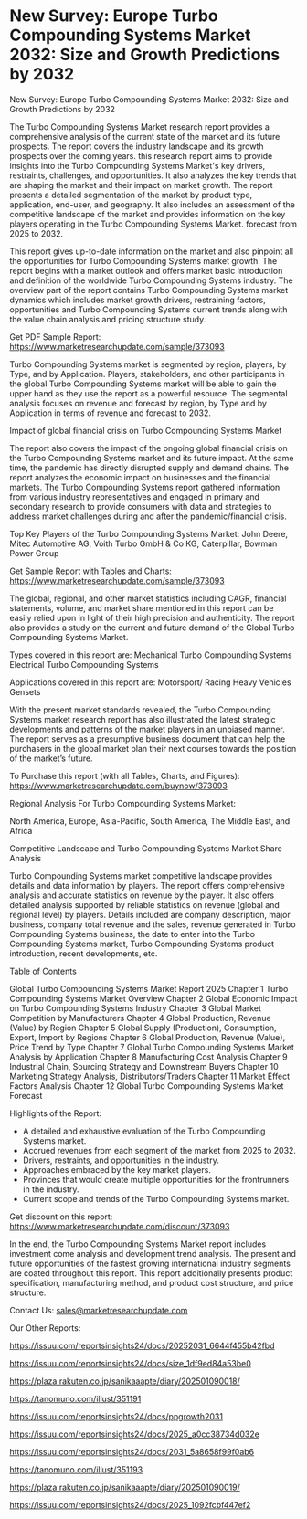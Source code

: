 # New Survey: Europe Turbo Compounding Systems Market 2032: Size and Growth Predictions by 2032
New Survey: Europe Turbo Compounding Systems Market 2032: Size and Growth Predictions by 2032

The Turbo Compounding Systems Market research report provides a comprehensive analysis of the current state of the market and its future prospects. The report covers the industry landscape and its growth prospects over the coming years. this research report aims to provide insights into the Turbo Compounding Systems Market's key drivers, restraints, challenges, and opportunities. It also analyzes the key trends that are shaping the market and their impact on market growth. The report presents a detailed segmentation of the market by product type, application, end-user, and geography. It also includes an assessment of the competitive landscape of the market and provides information on the key players operating in the Turbo Compounding Systems Market. forecast from 2025 to 2032.

This report gives up-to-date information on the market and also pinpoint all the opportunities for Turbo Compounding Systems market growth. The report begins with a market outlook and offers market basic introduction and definition of the worldwide Turbo Compounding Systems industry. The overview part of the report contains Turbo Compounding Systems market dynamics which includes market growth drivers, restraining factors, opportunities and Turbo Compounding Systems current trends along with the value chain analysis and pricing structure study.

Get PDF Sample Report: https://www.marketresearchupdate.com/sample/373093

Turbo Compounding Systems market is segmented by region, players, by Type, and by Application. Players, stakeholders, and other participants in the global Turbo Compounding Systems market will be able to gain the upper hand as they use the report as a powerful resource. The segmental analysis focuses on revenue and forecast by region, by Type and by Application in terms of revenue and forecast to 2032.

Impact of global financial crisis on Turbo Compounding Systems Market

The report also covers the impact of the ongoing global financial crisis on the Turbo Compounding Systems market and its future impact. At the same time, the pandemic has directly disrupted supply and demand chains. The report analyzes the economic impact on businesses and the financial markets. The Turbo Compounding Systems report gathered information from various industry representatives and engaged in primary and secondary research to provide consumers with data and strategies to address market challenges during and after the pandemic/financial crisis.

Top Key Players of the Turbo Compounding Systems Market:
John Deere, Mitec Automotive AG, Voith Turbo GmbH & Co KG, Caterpillar, Bowman Power Group


Get Sample Report with Tables and Charts: https://www.marketresearchupdate.com/sample/373093

The global, regional, and other market statistics including CAGR, financial statements, volume, and market share mentioned in this report can be easily relied upon in light of their high precision and authenticity. The report also provides a study on the current and future demand of the Global Turbo Compounding Systems Market.

Types covered in this report are:
Mechanical Turbo Compounding Systems
Electrical Turbo Compounding Systems


Applications covered in this report are:
Motorsport/ Racing
Heavy Vehicles
Gensets


With the present market standards revealed, the Turbo Compounding Systems market research report has also illustrated the latest strategic developments and patterns of the market players in an unbiased manner. The report serves as a presumptive business document that can help the purchasers in the global market plan their next courses towards the position of the market’s future.

To Purchase this report (with all Tables, Charts, and Figures): https://www.marketresearchupdate.com/buynow/373093

Regional Analysis For Turbo Compounding Systems Market:

North America, Europe, Asia-Pacific, South America, The Middle East, and Africa

Competitive Landscape and Turbo Compounding Systems Market Share Analysis

Turbo Compounding Systems market competitive landscape provides details and data information by players. The report offers comprehensive analysis and accurate statistics on revenue by the player. It also offers detailed analysis supported by reliable statistics on revenue (global and regional level) by players. Details included are company description, major business, company total revenue and the sales, revenue generated in Turbo Compounding Systems business, the date to enter into the Turbo Compounding Systems market, Turbo Compounding Systems product introduction, recent developments, etc.

Table of Contents

Global Turbo Compounding Systems Market Report 2025
Chapter 1 Turbo Compounding Systems Market Overview
Chapter 2 Global Economic Impact on Turbo Compounding Systems Industry
Chapter 3 Global Market Competition by Manufacturers
Chapter 4 Global Production, Revenue (Value) by Region
Chapter 5 Global Supply (Production), Consumption, Export, Import by Regions
Chapter 6 Global Production, Revenue (Value), Price Trend by Type
Chapter 7 Global Turbo Compounding Systems Market Analysis by Application
Chapter 8 Manufacturing Cost Analysis
Chapter 9 Industrial Chain, Sourcing Strategy and Downstream Buyers
Chapter 10 Marketing Strategy Analysis, Distributors/Traders
Chapter 11 Market Effect Factors Analysis
Chapter 12 Global Turbo Compounding Systems Market Forecast

Highlights of the Report:

- A detailed and exhaustive evaluation of the Turbo Compounding Systems market.
- Accrued revenues from each segment of the market from 2025 to 2032.
- Drivers, restraints, and opportunities in the industry.
- Approaches embraced by the key market players.
- Provinces that would create multiple opportunities for the frontrunners in the industry.
- Current scope and trends of the Turbo Compounding Systems market.

Get discount on this report: https://www.marketresearchupdate.com/discount/373093

In the end, the Turbo Compounding Systems Market report includes investment come analysis and development trend analysis. The present and future opportunities of the fastest growing international industry segments are coated throughout this report. This report additionally presents product specification, manufacturing method, and product cost structure, and price structure.

Contact Us:
sales@marketresearchupdate.com

Our Other Reports:

https://issuu.com/reportsinsights24/docs/20252031_6644f455b42fbd

https://issuu.com/reportsinsights24/docs/size_1df9ed84a53be0

https://plaza.rakuten.co.jp/sanikaaapte/diary/202501090018/

https://tanomuno.com/illust/351191

https://issuu.com/reportsinsights24/docs/ppgrowth2031

https://issuu.com/reportsinsights24/docs/2025_a0cc38734d032e

https://issuu.com/reportsinsights24/docs/2031_5a8658f99f0ab6

https://tanomuno.com/illust/351193

https://plaza.rakuten.co.jp/sanikaaapte/diary/202501090019/

https://issuu.com/reportsinsights24/docs/2025_1092fcbf447ef2
